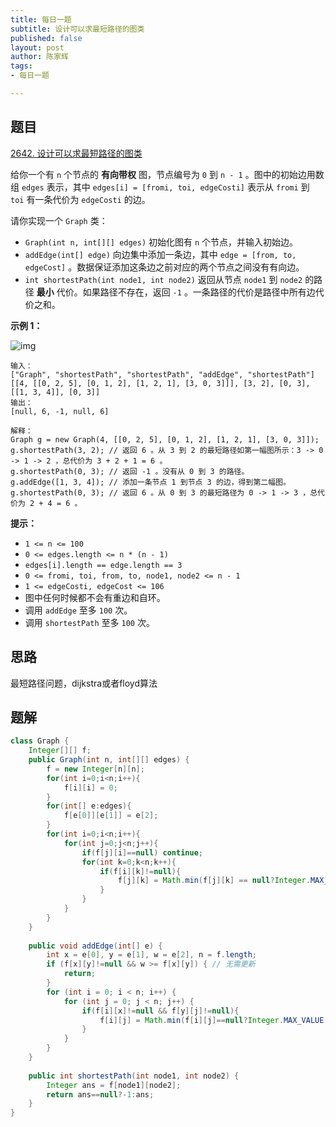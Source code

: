 ```yaml
---
title: 每日一题
subtitle: 设计可以求最短路径的图类
published: false
layout: post
author: 陈家辉
tags:
- 每日一题

---
```


## 题目

[2642. 设计可以求最短路径的图类](https://leetcode.cn/problems/design-graph-with-shortest-path-calculator/)

给你一个有 `n` 个节点的 **有向带权** 图，节点编号为 `0` 到 `n - 1` 。图中的初始边用数组 `edges` 表示，其中 `edges[i] = [fromi, toi, edgeCosti]` 表示从 `fromi` 到 `toi` 有一条代价为 `edgeCosti` 的边。

请你实现一个 `Graph` 类：

- `Graph(int n, int[][] edges)` 初始化图有 `n` 个节点，并输入初始边。
- `addEdge(int[] edge)` 向边集中添加一条边，其中 `edge = [from, to, edgeCost]` 。数据保证添加这条边之前对应的两个节点之间没有有向边。
- `int shortestPath(int node1, int node2)` 返回从节点 `node1` 到 `node2` 的路径 **最小** 代价。如果路径不存在，返回 `-1` 。一条路径的代价是路径中所有边代价之和。

 

**示例 1：**

![img](https://assets.leetcode.com/uploads/2023/01/11/graph3drawio-2.png)

```
输入：
["Graph", "shortestPath", "shortestPath", "addEdge", "shortestPath"]
[[4, [[0, 2, 5], [0, 1, 2], [1, 2, 1], [3, 0, 3]]], [3, 2], [0, 3], [[1, 3, 4]], [0, 3]]
输出：
[null, 6, -1, null, 6]

解释：
Graph g = new Graph(4, [[0, 2, 5], [0, 1, 2], [1, 2, 1], [3, 0, 3]]);
g.shortestPath(3, 2); // 返回 6 。从 3 到 2 的最短路径如第一幅图所示：3 -> 0 -> 1 -> 2 ，总代价为 3 + 2 + 1 = 6 。
g.shortestPath(0, 3); // 返回 -1 。没有从 0 到 3 的路径。
g.addEdge([1, 3, 4]); // 添加一条节点 1 到节点 3 的边，得到第二幅图。
g.shortestPath(0, 3); // 返回 6 。从 0 到 3 的最短路径为 0 -> 1 -> 3 ，总代价为 2 + 4 = 6 。
```

 

**提示：**

- `1 <= n <= 100`
- `0 <= edges.length <= n * (n - 1)`
- `edges[i].length == edge.length == 3`
- `0 <= fromi, toi, from, to, node1, node2 <= n - 1`
- `1 <= edgeCosti, edgeCost <= 106`
- 图中任何时候都不会有重边和自环。
- 调用 `addEdge` 至多 `100` 次。
- 调用 `shortestPath` 至多 `100` 次。

## 思路

最短路径问题，dijkstra或者floyd算法

## 题解

```java
class Graph {
    Integer[][] f;
    public Graph(int n, int[][] edges) {
        f = new Integer[n][n];
        for(int i=0;i<n;i++){
            f[i][i] = 0;
        }
        for(int[] e:edges){
            f[e[0]][e[1]] = e[2];
        }
        for(int i=0;i<n;i++){
            for(int j=0;j<n;j++){
                if(f[j][i]==null) continue;
                for(int k=0;k<n;k++){
                    if(f[i][k]!=null){
                        f[j][k] = Math.min(f[j][k] == null?Integer.MAX_VALUE:f[j][k], f[j][i] + f[i][k]);
                    }
                }
            }
        }
    }
    
    public void addEdge(int[] e) {
        int x = e[0], y = e[1], w = e[2], n = f.length;
        if (f[x][y]!=null && w >= f[x][y]) { // 无需更新
            return;
        }
        for (int i = 0; i < n; i++) {
            for (int j = 0; j < n; j++) {
                if(f[i][x]!=null && f[y][j]!=null){
                    f[i][j] = Math.min(f[i][j]==null?Integer.MAX_VALUE:f[i][j], f[i][x] + w + f[y][j]);
                }
            }
        }
    }
    
    public int shortestPath(int node1, int node2) {
        Integer ans = f[node1][node2];
        return ans==null?-1:ans;
    }
}
```

